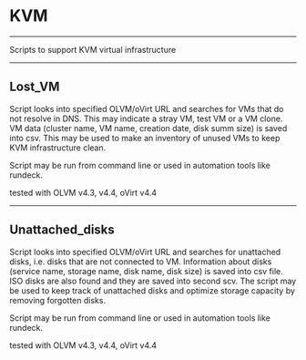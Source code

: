 # KVM
---

Scripts to support KVM virtual infrastructure

---

## Lost_VM

Script looks into specified OLVM/oVirt URL and searches for VMs that do not resolve in DNS. This may indicate a stray VM, test VM or a VM clone. VM data (cluster name, VM name, creation date, disk summ size) is saved into csv. This may be used to make an inventory of unused VMs to keep KVM infrastructure clean.

Script may be run from command line or used in automation tools like rundeck.

tested with OLVM v4.3, v4.4, oVirt v4.4

---------------------------------------

## Unattached_disks

Script looks into specified OLVM/oVirt URL and searches for unattached disks, i.e. disks that are not connected to VM. Information about disks (service name, storage name, disk name, disk size) is saved into csv file. ISO disks are also found and they are saved into second scv. The script may be used to keep track of unattached disks and optimize storage capacity by removing forgotten disks. 

Script may be run from command line or used in automation tools like rundeck.

tested with OLVM v4.3, v4.4, oVirt v4.4

